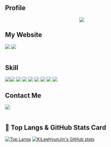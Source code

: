

## Profile

<div align="center"><img src="https://github.com/user-attachments/assets/8f825588-f719-4b29-a5e5-713f4c5df543" /></div>  


## My Website
[<img src="https://img.shields.io/badge/Naver-03C75A?style=for-the-badge&logo=Naver&logoColor=white">](https://blog.naver.com/kistudentmeta5) 
[<img src="https://img.shields.io/badge/YouTube-FF0000?style=for-the-badge&logo=YouTube&logoColor=white">](https://www.youtube.com/@KiLeeHyunJin)
<br/> <br/>


## Skill
<img src="https://img.shields.io/badge/-C++-blue?logo=cplusplus"><img src="https://img.shields.io/badge/-C%23-711a86?logo=Csharp&style=for-the-badge&logoColor=white"> <img src="https://img.shields.io/badge/Unity-FFFFFF.svg?style=for-the-badge&logo=Unity&logoColor=black" /> <img src="https://img.shields.io/badge/GitHub-181717?style=for-the-badge&logo=GitHub&logoColor=white"> <img src="https://img.shields.io/badge/Visual Studio-5C2D91?style=for-the-badge&logo=Visual Studio&logoColor=white"> <img src="https://img.shields.io/badge/Git-F05032?style=for-the-badge&logo=Git&logoColor=white"> <img src="https://img.shields.io/badge/Photon-004480?style=for-the-badge&logo=Photon&logoColor=61DAFB"> <img src="https://img.shields.io/badge/Firebase-DD2C00?style=for-the-badge&logo=Firebase&logoColor=white"> <img src="https://img.shields.io/badge/slack-4A154B?style=for-the-badge&logo=slack&logoColor=white">


## Contact Me
<a href="mailto:sodkdlel3163@naver.com">
<img src="https://img.shields.io/badge/Naver-03C75A?style=for-the-badge&logo=Naver&logoColor=white"></a>
<br/> <br/>


## 📍 Top Langs & GitHub Stats Card
[![Top Langs](https://github-readme-stats.vercel.app/api/top-langs/?username=KiLeeHyunJin&layout=donut&theme=buefy&&bg_color=00000000&&icon_color=9face1&&hide_border=true)](https://github.com/KiLeeHyunJin/github-readme-stats) [![KiLeeHyunJin's GitHub stats](https://github-readme-stats.vercel.app/api?username=KiLeeHyunJin&include_all_commits=true&theme=buefy&&hide_border=true&&count_private=true&&bg_color=00000000)](https://github.com/KiLeeHyunJin/github-readme-stats)
